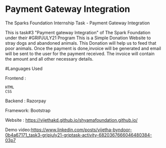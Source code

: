 # Payment Gateway Integration

The Sparks Foundation Internship Task - Payment Gateway Integration

This is task#3 "Payment gateway Integration" of The Spark Foundation under their #GRIPJULY21 Program 
This is a Simple Donation Website to stray dogs and abandoned animals.
This Donation will help us to feed that poor animals.
Once the payment is done,invoice will be generated and email will be sent to the user for the payment received. 
The invoice will contain the amount and all other necessary details.

#Languages Used

Frontend :

    HTML
    CSS

Backend : Razorpay

Framework: Bootstrap

Website : https://vijethakd.github.io/shyamafoundation.github.io/

Demo video:https://www.linkedin.com/posts/vijetha-byndoor-0b4a67171_task3-gripjuly21-griptask-activity-6820367666046480384-03p7
